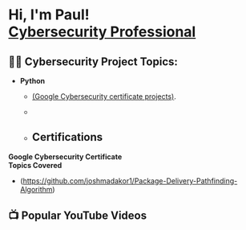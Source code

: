 <h1>Hi, I'm Paul! <br/><a href="https://www.linkedin.com/in/paul-powell-4a11281a2/">Cybersecurity Professional</a></h1>

<h2>👨‍💻 Cybersecurity Project Topics:</h2>


- <b>Python</b>
  - [(Google Cybersecurity certificate projects)](https://github.com/paulpowell365/GoogleCybersecurityCertificate).
 
  - 
  - <h2>Certifications</h2>
<b>Google Cybersecurity Certificate</b>  
<b>Topics Covered</b>
 -   (https://github.com/joshmadakor1/Package-Delivery-Pathfinding-Algorithm)


<h2>📺 Popular YouTube Videos</h2>

